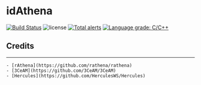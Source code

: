 # idAthena
[![Build Status](https://travis-ci.org/idathena/trunk.svg?branch=master)](https://travis-ci.org/idathena/trunk) ![license](https://img.shields.io/github/license/idathena/trunk.svg)
[![Total alerts](https://img.shields.io/lgtm/alerts/g/idathena/trunk.svg?logo=lgtm&logoWidth=18)](https://lgtm.com/projects/g/idathena/trunk/alerts/)
[![Language grade: C/C++](https://img.shields.io/lgtm/grade/cpp/g/idathena/trunk.svg?logo=lgtm&logoWidth=18)](https://lgtm.com/projects/g/idathena/trunk/context:cpp)

## Credits
---------
	- [rAthena](https://github.com/rathena/rathena)
	- [3CeAM](https://github.com/3CeAM/3CeAM)
	- [Hercules](https://github.com/HerculesWS/Hercules)

